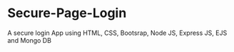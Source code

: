 # Secure-Page-Login
A secure login App using HTML, CSS, Bootsrap, Node JS, Express JS, EJS and Mongo DB
